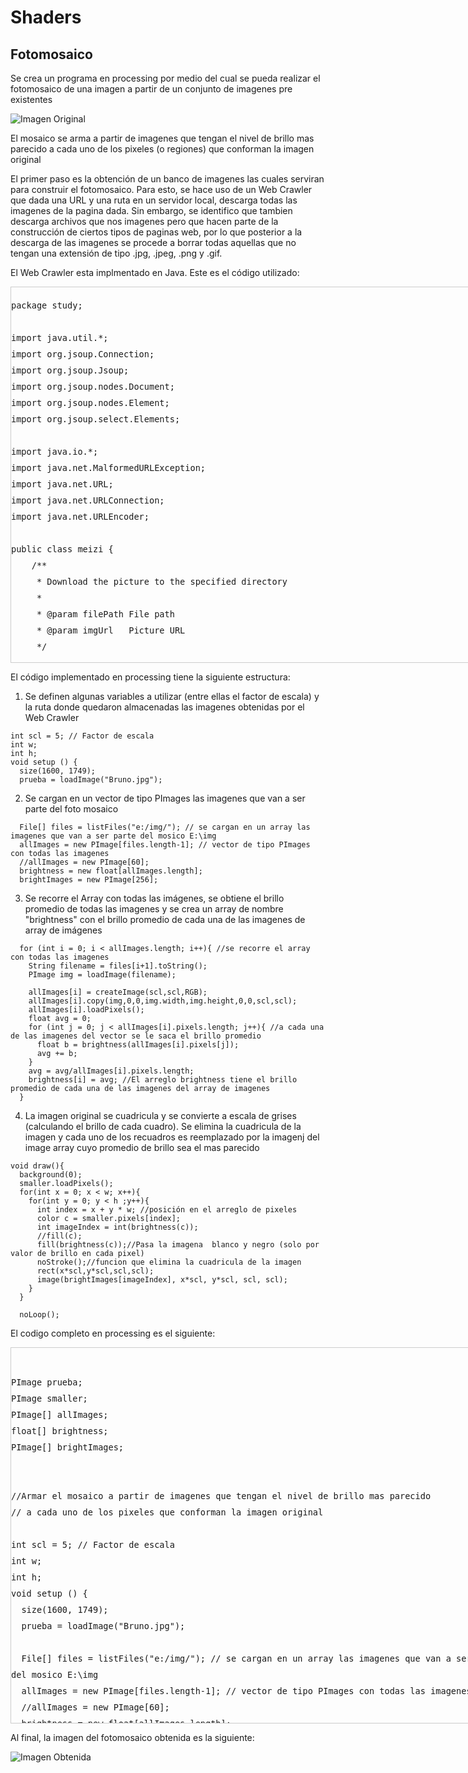 # Shaders

## Fotomosaico

Se crea un programa en processing por medio del cual se pueda realizar el fotomosaico de una imagen a partir de un conjunto de imagenes pre existentes

![Imagen Original](https://github.com/snriverar84/vc-1/blob/Entrega2/files/Bruno.jpg?raw=true)

El mosaico se arma a partir de imagenes que tengan el nivel de brillo mas parecido a cada uno de los pixeles (o regiones) que conforman la imagen original

El primer paso es la obtención de un banco de imagenes las cuales serviran para construir el fotomosaico. Para esto, se hace uso de un Web Crawler que dada una URL y una ruta en un servidor local, descarga todas las imagenes de la pagina dada. Sin embargo, se identifico que tambien descarga archivos que nos imagenes pero que hacen parte de la construcción de ciertos tipos de paginas web, por lo que posterior a la descarga de las imagenes se procede a borrar todas aquellas que no tengan una extensión de tipo .jpg, .jpeg, .png y .gif.

El Web Crawler esta implmentado en Java. Este es el código utilizado:

<div style="height:600px;width:800px;border:1px solid #ccc;font:16px/26px Georgia, Garamond, Serif;overflow:auto;">

```tpl
package study;

import java.util.*;
import org.jsoup.Connection;
import org.jsoup.Jsoup;
import org.jsoup.nodes.Document;
import org.jsoup.nodes.Element;
import org.jsoup.select.Elements;

import java.io.*;
import java.net.MalformedURLException;
import java.net.URL;
import java.net.URLConnection;
import java.net.URLEncoder;

public class meizi {
    /**
     * Download the picture to the specified directory
     *
     * @param filePath File path
     * @param imgUrl   Picture URL
     */
	
    public static void downImages(String filePath, String imgUrl) {
        // If the specified folder does not exist, create it first
        File dir = new File(filePath);
        if (!dir.exists()) {
            dir.mkdirs();
        }
        
     // Intercept image file name
        String fileName = imgUrl.substring(imgUrl.lastIndexOf('/') + 1, imgUrl.length());

        try {
            // There may be Chinese or blank in the file name, so we need to deal with it here. But spaces are converted to plus by URLEncoder
            String urlTail = URLEncoder.encode(fileName, "UTF-8");
            // Therefore, the plus sign should be converted to% 20 in UTF-8 format.
            imgUrl = imgUrl.substring(0, imgUrl.lastIndexOf('/') + 1) + urlTail.replaceAll("\\+", "\\%20");

        } catch (UnsupportedEncodingException e) {
            e.printStackTrace();
        }
       
        
        // Written paths
        File file = new File(filePath + File.separator + fileName);

        try {
            // Get the picture URL
            URL url = new URL(imgUrl);
            // Get connected
            URLConnection connection = url.openConnection();
            // Set the corresponding time of 10 seconds
            connection.setConnectTimeout(10 * 1000);
            //connection.setReadTimeout(20*1000);
            // Get the input stream
            InputStream in = connection.getInputStream();
            // Obtain the output stream
            BufferedOutputStream out = new BufferedOutputStream(new FileOutputStream(file));
            // Building Buffers
            byte[] buf = new byte[1024];
            int size;
            // Write to a file
            while (-1 != (size = in.read(buf))) {
                out.write(buf, 0, size);
            }
            out.close();
            in.close();
        } catch (MalformedURLException e) {
            e.printStackTrace();
        } catch (IOException e) {
            e.printStackTrace();
        }

    }
    
    public static void findhref(String hrefURL) {
    	// Getting Connections Using Jsoup
        Connection connect = Jsoup.connect(hrefURL);
        try {
            // Get the Document object
            Document document = connect.get();
            // Find all img Tags
            Elements imgs = document.getElementsByTag("img");
            System.out.println("A total of the following were detected imgURL: ");
            // Traverse the img tag and get the attributes of src
            for (Element element : imgs) {
                //Get each a tag URL "abs:" for the absolute path
                String imgUrl = element.attr("abs:src");
                // Print URL
                if(imgUrl.charAt(4)=='s') {
                	if(imgUrl.charAt(6)=='/' && imgUrl.charAt(7)!='/') {
                		imgUrl = imgUrl.substring(0,6) + '/' + imgUrl.substring(6,imgUrl.length());
                	}
                }
                System.out.println(imgUrl);
                //Download pictures to local
                meizi.downImages("e:/img", imgUrl);
            }
        } catch (IOException e) {
            e.printStackTrace();
        }
    }
    

    public static void main(String[] args) {
        // Getting Connections Using Jsoup
        Connection connect = Jsoup.connect("https://www.metpage.org");
        try {
            // Get the Document object
            Document document = connect.get();
            // Find all a Tags
            Elements hrefs = document.getElementsByTag("a");
            System.out.println("Start downloading");
            // Traverse the a tag and get the attributes of href
            for (Element element : hrefs) {
                //Get each a tag URL "abs:" for the absolute path
                String hrefURL = element.attr("abs:href");
                //Download pictures to local
                if(hrefURL.equals("")) {
                	//System.out.println("1111111111111111:");
                	continue;
                }
                
                meizi.findhref(hrefURL);
            }
            System.out.println("Download complete");
        } catch (IOException e) {
            e.printStackTrace();
        }
       
        // Here we delete all files that doesn't have image extension
        File folder = new File("e:/img");
        File fList[] = folder.listFiles();

        for (File f : fList) {
            //if (!f.getName().endsWith(".png")) {
           if (!f.getName().endsWith(".png")&&!f.getName().endsWith(".gif")&&!f.getName().endsWith(".jpg")&&!f.getName().endsWith(".jpeg")) {    
                f.delete(); 
            }}
        System.out.println("Delete done");
           
    }
      
}
```

</div>

El código implementado en processing tiene la siguiente estructura:

1. Se definen algunas variables a utilizar (entre ellas el factor de escala) y la ruta donde quedaron almacenadas las imagenes obtenidas por el Web Crawler

```tpl
int scl = 5; // Factor de escala
int w;
int h;
void setup () {
  size(1600, 1749);
  prueba = loadImage("Bruno.jpg");
```

2. Se cargan en un vector de tipo PImages las imagenes que van a ser parte del foto mosaico

```tpl
  File[] files = listFiles("e:/img/"); // se cargan en un array las imagenes que van a ser parte del mosico E:\img
  allImages = new PImage[files.length-1]; // vector de tipo PImages con todas las imagenes
  //allImages = new PImage[60];
  brightness = new float[allImages.length];
  brightImages = new PImage[256];
```

3. Se recorre el Array con todas las imágenes, se obtiene el brillo promedio de todas las imagenes y se crea un array de nombre "brightness" con el brillo promedio de cada una de las imagenes de array de imágenes

```tpl
  for (int i = 0; i < allImages.length; i++){ //se recorre el array con todas las imagenes
    String filename = files[i+1].toString();
    PImage img = loadImage(filename);
    
    allImages[i] = createImage(scl,scl,RGB);
    allImages[i].copy(img,0,0,img.width,img.height,0,0,scl,scl);
    allImages[i].loadPixels();
    float avg = 0;
    for (int j = 0; j < allImages[i].pixels.length; j++){ //a cada una de las imagenes del vector se le saca el brillo promedio
      float b = brightness(allImages[i].pixels[j]);
      avg += b;
    }
    avg = avg/allImages[i].pixels.length;
    brightness[i] = avg; //El arreglo brightness tiene el brillo promedio de cada una de las imagenes del array de imagenes
  }
```

4. La imagen original se cuadricula y se convierte a escala de grises (calculando el brillo de cada cuadro). Se elimina la cuadricula de la imagen y cada uno de los recuadros es reemplazado por la imagenj del image array cuyo promedio de brillo sea el mas parecido

```tpl
void draw(){
  background(0);
  smaller.loadPixels();
  for(int x = 0; x < w; x++){
    for(int y = 0; y < h ;y++){
      int index = x + y * w; //posición en el arreglo de pixeles
      color c = smaller.pixels[index];
      int imageIndex = int(brightness(c));
      //fill(c);
      fill(brightness(c));//Pasa la imagena  blanco y negro (solo por valor de brillo en cada pixel)
      noStroke();//funcion que elimina la cuadricula de la imagen
      rect(x*scl,y*scl,scl,scl);
      image(brightImages[imageIndex], x*scl, y*scl, scl, scl);
    }
  } 

  noLoop();
```
El codigo completo en processing es el siguiente:

<div style="height:600px;width:800px;border:1px solid #ccc;font:16px/26px Georgia, Garamond, Serif;overflow:auto;">

```tpl

PImage prueba;
PImage smaller;
PImage[] allImages;
float[] brightness;
PImage[] brightImages;


//Armar el mosaico a partir de imagenes que tengan el nivel de brillo mas parecido
// a cada uno de los pixeles que conforman la imagen original

int scl = 5; // Factor de escala
int w;
int h;
void setup () {
  size(1600, 1749);
  prueba = loadImage("Bruno.jpg");
  
  File[] files = listFiles("e:/img/"); // se cargan en un array las imagenes que van a ser parte del mosico E:\img
  allImages = new PImage[files.length-1]; // vector de tipo PImages con todas las imagenes
  //allImages = new PImage[60];
  brightness = new float[allImages.length];
  brightImages = new PImage[256];
  
  
  for (int i = 0; i < allImages.length; i++){ //se recorre el array con todas las imagenes
    String filename = files[i+1].toString();
    PImage img = loadImage(filename);
    
    allImages[i] = createImage(scl,scl,RGB);
    allImages[i].copy(img,0,0,img.width,img.height,0,0,scl,scl);
    allImages[i].loadPixels();
    float avg = 0;
    for (int j = 0; j < allImages[i].pixels.length; j++){ //a cada una de las imagenes del vector se le saca el brillo promedio
      float b = brightness(allImages[i].pixels[j]);
      avg += b;
    }
    avg = avg/allImages[i].pixels.length;
    brightness[i] = avg; //El arreglo brightness tiene el brillo promedio de cada una de las imagenes del array de imagenes
  }
  //printArray(brightness); 
  
  for (int i = 0; i < brightImages.length; i++) {
    float record = 256;
    for (int j = 0; j < brightness.length; j++){
      float diff = abs(i - brightness[j]);
      if (diff < record) {
        record = diff;
        brightImages[i] = allImages[j];
    }
  }
  }
  
  println();
  //printArray(files);// linea auxiliar para ver que si cargaran los nombres de los archivos en el arreglo
  
  w = prueba.width/scl;
  h = prueba.width/scl;
  smaller = createImage(w,h,RGB);
  smaller.copy(prueba,0,0,prueba.width,prueba.height,0,0,w,h);
}

/*
void draw(){
  background(0);
  smaller.loadPixels();
  for(int x = 0; x < w; x++){
    for(int y = 0; y < h ;y++){
      int index = x + y * w; //posición en el arreglo de pixeles
      color c = smaller.pixels[index];
      int imageIndex = int(brightness(c));
      //fill(brightness(c));//Pasa la imagena  blanco y negro (solo por valor de brillo en cada pixel)
      //noStroke();//funcion que elimina la cuadricula de la imagen
      //rect(x*scl,y*scl,scl,scl);
      image(brightImages[imageIndex], x*scl, y*scl, scl, scl);
    }
  }  
  //image(prueba,0,0);
  //image(smaller,0,0);
*/  

void draw(){
  background(0);
  smaller.loadPixels();
  for(int x = 0; x < w; x++){
    for(int y = 0; y < h ;y++){
      int index = x + y * w; //posición en el arreglo de pixeles
      color c = smaller.pixels[index];
      int imageIndex = int(brightness(c));
      //fill(c);
      fill(brightness(c));//Pasa la imagena  blanco y negro (solo por valor de brillo en cada pixel)
      noStroke();//funcion que elimina la cuadricula de la imagen
      rect(x*scl,y*scl,scl,scl);
      image(brightImages[imageIndex], x*scl, y*scl, scl, scl);
    }
  } 

  noLoop();
  
} 

```
</div>

Al final, la imagen del fotomosaico obtenida es la siguiente:

![Imagen Obtenida](https://github.com/snriverar84/vc-1/blob/Entrega2/files/Bruno%20Fotomosaico.png?raw=true)






